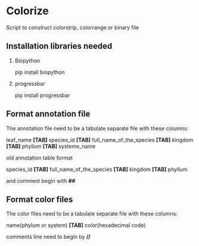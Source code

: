 # Colorize

Script to construct colorstrip, colorrange or binary file

Installation libraries needed
-----------------------------

1. Biopython

    pip install biopython

2. progressbar

    pip install progressbar


Format annotation file
----------------------
The annotation file need to be a tabulate separate file with these columns:

leaf_name **[TAB]** species_id **[TAB]** full_name_of_the_species **[TAB]** kingdom **[TAB]** phyllum **[TAB]** systeme_name

old annotation table format

species_id **[TAB]** full_name_of_the_species **[TAB]** kingdom **[TAB]** phyllum

and comment begin with **##**

Format color files
------------------
The color files need to be a tabulate separate file with these columns:

name(phylum or system) **[TAB]** color(hexadecimal code)

comments line need to begin by **//**
